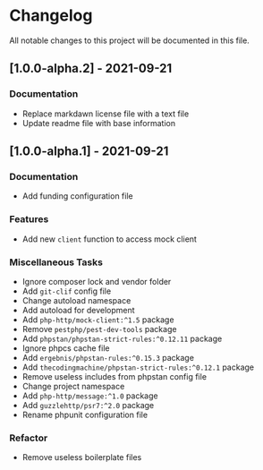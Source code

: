 # Changelog
All notable changes to this project will be documented in this file.

## [1.0.0-alpha.2] - 2021-09-21

### Documentation

- Replace markdawn license file with a text file
- Update readme file with base information

## [1.0.0-alpha.1] - 2021-09-21

### Documentation

- Add funding configuration file

### Features

- Add new `client` function to access mock client

### Miscellaneous Tasks

- Ignore composer lock and vendor folder
- Add `git-clif` config file
- Change autoload namespace
- Add autoload for development
- Add `php-http/mock-client:^1.5` package
- Remove `pestphp/pest-dev-tools` package
- Add `phpstan/phpstan-strict-rules:^0.12.11` package
- Ignore phpcs cache file
- Add `ergebnis/phpstan-rules:^0.15.3` package
- Add `thecodingmachine/phpstan-strict-rules:^0.12.1` package
- Remove useless includes from phpstan config file
- Change project namespace
- Add `php-http/message:^1.0` package
- Add `guzzlehttp/psr7:^2.0` package
- Rename phpunit configuration file

### Refactor

- Remove useless boilerplate files

<!-- generated by git-cliff -->
